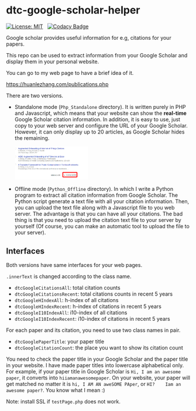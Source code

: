 # dtc-google-scholar-helper


[![License: MIT](https://img.shields.io/badge/License-MIT-yellow.svg)](https://opensource.org/licenses/MIT)
&nbsp;
[![Codacy Badge](https://api.codacy.com/project/badge/Grade/7c94dab58b144ce8a6c9ab808e2411ad)](https://www.codacy.com/app/dtczhl/dtc-google-citation-helper?utm_source=github.com&amp;utm_medium=referral&amp;utm_content=dtczhl/dtc-google-citation-helper&amp;utm_campaign=Badge_Grade)

Google scholar provides useful information for e.g, citations for your papers.

This repo can be used to extract information from your Google Scholar and display them in your personal website.

You can go to my web page to have a brief idea of it.

<https://huanlezhang.com/publications.php>

There are two versions.

*   Standalone mode (`Php_Standalone` directory). It is written purely in PHP and Javascript, which means that your website can show the **real-time** Google Scholar citation information. In addition, it is easy to use, just copy to your web server and configure the URL of your Google Scholar. However, it can only display up to 20 articles, as Google Scholar hides the remaining.

    <img src="img/show_more.png" width="200" alt="show more" />

*   Offline mode (`Python_Offline` directory). In which I write a Python program to extract all citation information from Google Scholar. The Python script generate a text file with all your citation information. Then, you can upload the text file along with a Javascript file to you web server. The advantage is that you can have all your citations. The bad thing is that you need to upload the citation text file to your server by yourself (Of course, you can make an automatic tool to upload the file to your server).


## Interfaces

Both versions have same interfaces for your web pages.

`.innerText` is changed according to the class name.

*   `dtcGoogleCitationsAll`: total citation counts
*   `dtcGoogleCitationsRecent`: total citations counts in recent 5 years
*   `dtcGoogleHIndexAll`: h-index of all citations
*   `dtcGoogleHIndexRecent`: h-index of citations in recent 5 years
*   `dtcGoogleI10IndexAll`: i10-index of all citations
*   `dtcGoogleI10IndexRecent`: i10-index of citations in recent 5 years

For each paper and its citation, you need to use two class names in pair.
*   `dtcGooglePaperTitle`: your paper title
*   `dtcGoogleCitationCount`: the place you want to show its citation count

You need to check the paper title in your Google Scholar and the paper title in your website. I have made paper titles into lowercase alphabetical only. For example, if your paper title in Google Scholar is `Hi, I am an awesome paper`, it converts into `hiiamanawesomepaper`. On your website, your paper will get matched no matter it is `hi, I AM AN aweSOME PAper`, or `HI?    Iam an awesome paper?`. You know what I mean :)

Note: install SSL if `testPage.php` does not work.

